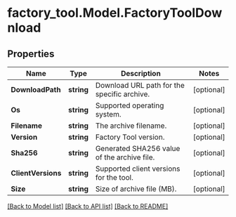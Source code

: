 # factory_tool.Model.FactoryToolDownload
## Properties

Name | Type | Description | Notes
------------ | ------------- | ------------- | -------------
**DownloadPath** | **string** | Download URL path for the specific archive. | [optional] 
**Os** | **string** | Supported operating system. | [optional] 
**Filename** | **string** | The archive filename. | [optional] 
**Version** | **string** | Factory Tool version. | [optional] 
**Sha256** | **string** | Generated SHA256 value of the archive file. | [optional] 
**ClientVersions** | **string** | Supported client versions for the tool. | [optional] 
**Size** | **string** | Size of archive file (MB). | [optional] 

[[Back to Model list]](../README.md#documentation-for-models) [[Back to API list]](../README.md#documentation-for-api-endpoints) [[Back to README]](../README.md)

